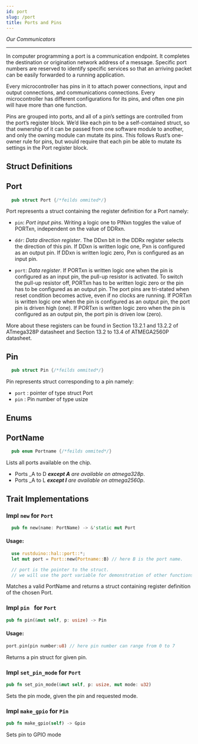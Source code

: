 ```yaml
---
id: port
slug: /port
title: Ports and Pins
---
```


_Our Communicators_

---

In computer programming a port is a communication endpoint. It completes the
destination or origination network address of a message. Specific port numbers
are reserved to identify specific services so that an arriving packet can be
easily forwarded to a running application.

Every microcontroller has pins in it to attach power connections, input and
output connections, and communications connections. Every microcontroller has
different configurations for its pins, and often one pin will have more than one
function.

Pins are grouped into ports, and all of a pin’s settings are controlled from the
port’s register block. We’d like each pin to be a self-contained struct, so that
ownership of it can be passed from one software module to another, and only the
owning module can mutate its pins. This follows Rust’s one-owner rule for pins,
but would require that each pin be able to mutate its settings in the Port
register block.

## Struct Definitions

## Port

```rust
  pub struct Port {/*feilds ommited*/}
```

Port represents a struct containing the register definition for a Port namely:

- `pin`: _Port input pins_. Writing a logic one to PINxn toggles the value of PORTxn, independent on the value of DDRxn.

- `ddr`: _Data direction register_. The DDxn bit in the DDRx register selects the direction of this pin. If DDxn is written logic one, Pxn is configured as an output pin. If DDxn is written logic zero, Pxn is configured as an input pin.

- `port`: _Data register_. If PORTxn is written logic one when the pin is configured as an input pin, the pull-up resistor is activated. To switch the pull-up resistor off, PORTxn has to be written logic zero or the pin has to be configured as an output pin. The port pins are tri-stated when reset condition becomes active, even if no clocks are running. If PORTxn is written logic one when the pin is configured as an output pin, the port pin is driven high (one). If PORTxn is written logic zero when the pin is configured as an output pin, the port pin is driven low (zero).

More about these registers can be found in Section 13.2.1 and 13.2.2 of ATmega328P datasheet and Section 13.2 to 13.4 of ATMEGA2560P datasheet.

## Pin

```rust
  pub struct Pin {/*feilds ommited*/}
```

Pin represents struct corresponding to a pin namely:

- `port` : pointer of type struct Port
- `pin` : Pin number of type usize

## Enums

## PortName

```rust
  pub enum Portname {/*feilds ommited*/}
```

Lists all ports available on the chip.

- Ports _A to D **_except A_** _are available on atmega328p_.
- Ports _A to L **_except I_** _are available on atmega2560p_.

## Trait Implementations

### Impl `new` for `Port`

```rust
  pub fn new(name: PortName) -> &'static mut Port
```

#### Usage:

```rust
  use rustduino::hal::port::*;
  let mut port = Port::new(Portname::B) // here B is the port name.

  // port is the pointer to the struct.
  // we will use the port variable for demonstration of other functions also.
```

Matches a valid PortName and returns a struct containing register definition of the chosen Port.

### Impl `pin ` for `Port`

```rust
pub fn pin(&mut self, p: usize) -> Pin
```

#### Usage:

```rust
port.pin(pin number:u8) // here pin number can range from 0 to 7
```

Returns a pin struct for given pin.

### Impl `set_pin_mode` for `Port`

```rust
pub fn set_pin_mode(&mut self, p: usize, mut mode: u32)
```

Sets the pin mode, given the pin and requested mode.

### Impl `make_gpio` for `Pin`

```rust
pub fn make_gpio(self) -> Gpio
```

Sets pin to GPIO mode
